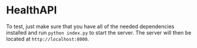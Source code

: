# HealthAPI

To test, just make sure that you have all of the needed dependencies installed and run `python index.py` to start the server. The server will then be located at `http://localhost:8000`.
